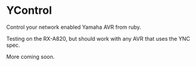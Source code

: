 # YControl
Control your network enabled Yamaha AVR from ruby.

Testing on the RX-A820, but should work with any AVR that uses the YNC spec.

More coming soon.